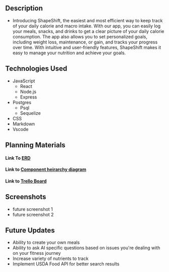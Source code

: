 ## Description 
- Introducing ShapeShift, the easiest and most efficient way to keep track of your daily calorie and macro intake. With our app, you can easily log your meals, snacks, and drinks to get a clear picture of your daily calorie consumption. The app also allows you to set personalized goals, including weight loss, maintenance, or gain, and tracks your progress over time. With intuitive and user-friendly features, ShapeShift makes it easy to manage your nutrition and achieve your goals.

## Technologies Used
* JavaScript
    * React
    * Node.js
    * Express
* Postgres
    * Psql
    * Sequelize
* CSS
* Markdown
* Vscode


## Planning Materials

#### Link To [ERD](https://lucid.app/lucidchart/5093dbed-a3e7-4eda-a0ce-961c018572c1/edit?viewport_loc=513%2C-19%2C1857%2C1032%2C0_0&invitationId=inv_76685cfc-4c74-4d0f-9cbb-e0769676483f)  

#### Link to [Component heirarchy diagram](https://lucid.app/lucidchart/b8642483-4847-4bc3-99a5-746a2724a3ff/edit?viewport_loc=-1198%2C-825%2C4828%2C2683%2C0_0&invitationId=inv_8b2f0564-c685-47b6-a76a-d70256664735)

#### Link to [Trello Board](https://trello.com/b/iqobuRvv/shapeshift)


## Screenshots
- future screenshot 1
- future screenshot 2

## Future Updates
- Ability to create your own meals
- Ability to ask AI specific questions based on issues you're dealing with on your fitness journey
- Increase variety of nutrients to track
- Implement USDA Food API for better search results

